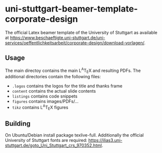 # uni-stuttgart-beamer-template-corporate-design

The official Latex beamer template of the University of Stuttgart as available at https://www.beschaeftigte.uni-stuttgart.de/uni-services/oeffentlichkeitsarbeit/corporate-design/download-vorlagen/.

## Usage

The main directoy contains the main L<sup>A</sup>T<sub>E</sub>X
and resulting PDFs.
The additional directories contain the following files:
  - `.logos` contains the logos for the title and thanks frame
  - `content` contains the actual slide contents
  - `listings` contains code snippets
  - `figures` contains images/PDFs/... 
  - `tikz` contains L<sup>A</sup>T<sub>E</sub>X figures 

## Building

On Ubuntu/Debian install package texlive-full. 
Additionally the official University of Stuttgart fonts are required: https://ilias3.uni-stuttgart.de/goto_Uni_Stuttgart_crs_970352.html.
